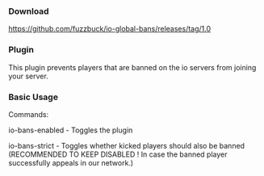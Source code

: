 ### Download
https://github.com/fuzzbuck/io-global-bans/releases/tag/1.0

### Plugin

This plugin prevents players that are banned on the io servers from joining your server.

### Basic Usage
Commands:

io-bans-enabled - Toggles the plugin

io-bans-strict  - Toggles whether kicked players should also be banned (RECOMMENDED TO KEEP DISABLED ! In case the banned player successfully appeals in our network.)

